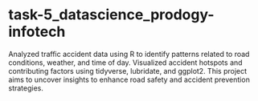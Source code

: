 # task-5_datascience_prodogy-infotech
Analyzed traffic accident data using R to identify patterns related to road conditions, weather, and time of day. Visualized accident hotspots and contributing factors using tidyverse, lubridate, and ggplot2. This project aims to uncover insights to enhance road safety and accident prevention strategies.
